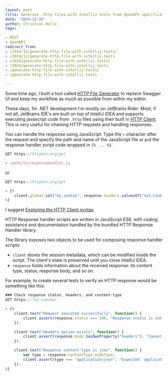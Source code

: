 ```yaml
---
layout: post
title: Generate .http files with IntelliJ tests from OpenAPI specifications
date: '2024-12-20'
author: Christian Helle
tags:

- REST
- OpenAPI
redirect_from:
- /2024/12/generate-http-file-with-intellij-tests/
- /2024/12/generate-http-file-with-intellij-tests
- /2024/generate-http-file-with-intellij-tests/
- /2024/generate-http-file-with-intellij-tests
- /generate-http-file-with-intellij-tests/
- /generate-http-file-with-intellij-tests

---
```


Some time ago, I built a tool called [HTTP File Generator](2023/11/http-file-generator.html) to replace Swagger UI and keep my workflow as much as possible from within my editor. 

These days, for .NET development I'm mostly on JetBrains Rider. Most, if not all, JetBrains IDE's are built on top of IntelliJ IDEA and supports executing javascript code from `.http` files using their built in [HTTP Client](https://www.jetbrains.com/help/idea/http-client-in-product-code-editor.html). This is very useful for chaining HTTP requests and handling responses.

You can handle the response using JavaScript. Type the `>` character after the request and specify the path and name of the JavaScript file or put the response handler script code wrapped in `{% ... %}`.

```javascript
GET https://httpbin.org/get

> /path/to/responseHandler.js
```

or

```javascript
GET https://httpbin.org/get

> {%
    client.global.set("my_cookie", response.headers.valuesOf("Set-Cookie")[0]);
%}
```

I suggest [Exploring the HTTP Client syntax](https://www.jetbrains.com/help/idea/exploring-http-syntax.html)

HTTP Response handler scripts are written in JavaScript ES6, with coding assistance and documentation handled by the bundled HTTP Response Handler library.

The library exposes two objects to be used for composing response handler scripts:

- `client` stores the session metadata, which can be modified inside the script. The client's state is preserved until you close IntelliJ IDEA.
- `response` holds information about the received response: its content type, status, response body, and so on.

For example, to create several tests to verify an HTTP response would be something like this:

```javascript
### Check response status, headers, and content-type
GET https://foo.com/bar

> {%
    client.test("Request executed successfully", function() {
        client.assert(response.status === 200, "Response status is not 200");
    });

    client.test("Headers option exists", function() {
        client.assert(response.body.hasOwnProperty("headers"), "Cannot find 'headers' option in response");
    });

    client.test("Response content-type is json", function() {
        var type = response.contentType.mimeType;
        client.assert(type === "application/json", "Expected 'application/json' but received '" + type + "'");
    });
%}
```
